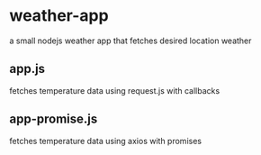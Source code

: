 # weather-app
a small nodejs weather app that fetches desired location weather

## app.js 
fetches temperature data using request.js with callbacks

## app-promise.js
fetches temperature data using axios with promises
